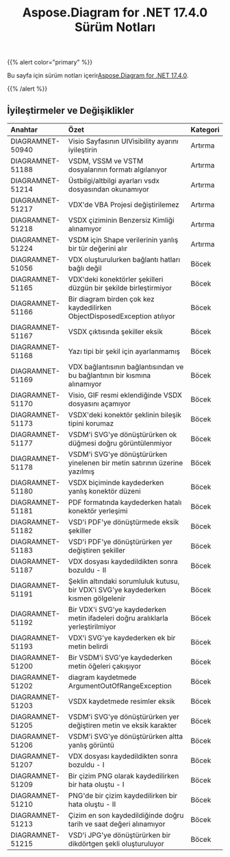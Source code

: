 ﻿---
title: Aspose.Diagram for .NET 17.4.0 Sürüm Notları
type: docs
weight: 90
url: /tr/net/aspose-diagram-for-net-17-4-0-release-notes/
---
{{% alert color="primary" %}} 

 Bu sayfa için sürüm notları içerir[Aspose.Diagram for .NET 17.4.0](https://www.nuget.org/packages/Aspose.Diagram/17.4.0).

{{% /alert %}} 
## **İyileştirmeler ve Değişiklikler**

|**Anahtar**|**Özet**|**Kategori**|
|:- |:- |:- |
|DIAGRAMNET-50940|Visio Sayfasının UIVisibility ayarını iyileştirin|Artırma|
|DIAGRAMNET-51188|VSDM, VSSM ve VSTM dosyalarının formatı algılanıyor|Artırma|
|DIAGRAMNET-51214|Üstbilgi/altbilgi ayarları vsdx dosyasından okunamıyor|Artırma|
|DIAGRAMNET-51217|VDX'de VBA Projesi değiştirilemez|Artırma|
|DIAGRAMNET-51218|VSDX çiziminin Benzersiz Kimliği alınamıyor|Artırma|
|DIAGRAMNET-51224|VSDM için Shape verilerinin yanlış bir tür değerini alır|Artırma|
|DIAGRAMNET-51056|VDX oluşturulurken bağlantı hatları bağlı değil|Böcek|
|DIAGRAMNET-51165|VDX'deki konektörler şekilleri düzgün bir şekilde birleştirmiyor|Böcek|
|DIAGRAMNET-51166|Bir diagram birden çok kez kaydedilirken ObjectDisposedException atılıyor|Böcek|
|DIAGRAMNET-51167|VSDX çıktısında şekiller eksik|Böcek|
|DIAGRAMNET-51168|Yazı tipi bir şekil için ayarlanmamış|Böcek|
|DIAGRAMNET-51169|VDX bağlantısının bağlantısından ve bu bağlantının bir kısmına alınamıyor|Böcek|
|DIAGRAMNET-51170|Visio, GIF resmi eklendiğinde VSDX dosyasını açamıyor|Böcek|
|DIAGRAMNET-51173|VSDX'deki konektör şeklinin bileşik tipini korumaz|Böcek|
|DIAGRAMNET-51177|VSDM'i SVG'ye dönüştürürken ok düğmesi doğru görüntülenmiyor|Böcek|
|DIAGRAMNET-51178|VSDM'i SVG'ye dönüştürürken yinelenen bir metin satırının üzerine yazılmış|Böcek|
|DIAGRAMNET-51180|VSDX biçiminde kaydederken yanlış konektör düzeni|Böcek|
|DIAGRAMNET-51181|PDF formatında kaydederken hatalı konektör yerleşimi|Böcek|
|DIAGRAMNET-51182|VSD'i PDF'ye dönüştürmede eksik şekiller|Böcek|
|DIAGRAMNET-51183|VSD'i PDF'ye dönüştürürken yer değiştiren şekiller|Böcek|
|DIAGRAMNET-51187|VDX dosyası kaydedildikten sonra bozuldu - II|Böcek|
|DIAGRAMNET-51191|Şeklin altındaki sorumluluk kutusu, bir VDX'i SVG'ye kaydederken kısmen gölgelenir|Böcek|
|DIAGRAMNET-51192|Bir VDX'i SVG'ye kaydederken metin ifadeleri doğru aralıklarla yerleştirilmiyor|Böcek|
|DIAGRAMNET-51193|VDX'i SVG'ye kaydederken ek bir metin belirdi|Böcek|
|DIAGRAMNET-51200|Bir VSDM'i SVG'ye kaydederken metin öğeleri çakışıyor|Böcek|
|DIAGRAMNET-51202|diagram kaydetmede ArgumentOutOfRangeException|Böcek|
|DIAGRAMNET-51203|VSDX kaydetmede resimler eksik|Böcek|
|DIAGRAMNET-51205|VSDM'i SVG'ye dönüştürürken yer değiştiren metin ve eksik karakter|Böcek|
|DIAGRAMNET-51206|VSDM'i SVG'ye dönüştürürken altta yanlış görüntü|Böcek|
|DIAGRAMNET-51207|VDX dosyası kaydedildikten sonra bozuldu - I|Böcek|
|DIAGRAMNET-51209|Bir çizim PNG olarak kaydedilirken bir hata oluştu - I|Böcek|
|DIAGRAMNET-51210|PNG'de bir çizim kaydedilirken bir hata oluştu - II|Böcek|
|DIAGRAMNET-51213|Çizim en son kaydedildiğinde doğru tarih ve saat değeri alınamıyor|Böcek|
|DIAGRAMNET-51215|VSD'i JPG'ye dönüştürürken bir dikdörtgen şekli oluşturuluyor|Böcek|

